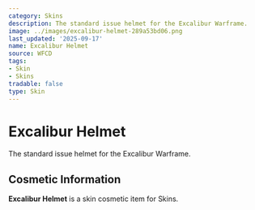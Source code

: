 ```yaml
---
category: Skins
description: The standard issue helmet for the Excalibur Warframe.
image: ../images/excalibur-helmet-289a53bd06.png
last_updated: '2025-09-17'
name: Excalibur Helmet
source: WFCD
tags:
- Skin
- Skins
tradable: false
type: Skin
---
```


# Excalibur Helmet

The standard issue helmet for the Excalibur Warframe.

## Cosmetic Information

**Excalibur Helmet** is a skin cosmetic item for Skins.

